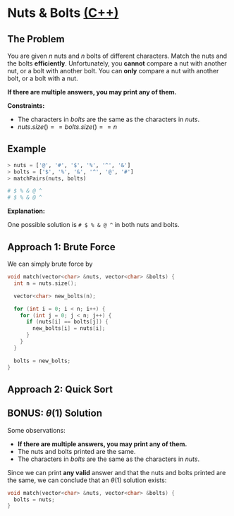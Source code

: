 # Nuts & Bolts [(C++)](./nuts-and-bolts.cpp)

## The Problem

You are given $n$ nuts and $n$ bolts of different characters. Match the nuts and the bolts **efficiently**. Unfortunately, you **cannot** compare a nut with another nut, or a bolt with another bolt. You can **only** compare a nut with another bolt, or a bolt with a nut.

**If there are multiple answers, you may print any of them.**

**Constraints:**

-   The characters in $bolts$ are the same as the characters in $nuts$.
-   $nuts.size() == bolts.size() == n$

## Example

```python
> nuts = ['@', '#', '$', '%', '^', '&']
> bolts = ['$', '%', '&', '^', '@', '#']
> matchPairs(nuts, bolts)

# $ % & @ ^
# $ % & @ ^
```

**Explanation:**

One possible solution is `# $ % & @ ^` in both nuts and bolts.

## Approach 1: Brute Force

We can simply brute force by

```cpp
void match(vector<char> &nuts, vector<char> &bolts) {
  int n = nuts.size();

  vector<char> new_bolts(n);

  for (int i = 0; i < n; i++) {
    for (int j = 0; j < n; j++) {
      if (nuts[i] == bolts[j]) {
        new_bolts[i] = nuts[i];
      }
    }
  }

  bolts = new_bolts;
}
```

## Approach 2: Quick Sort

## BONUS: $\theta(1)$ Solution

Some observations:

-   **If there are multiple answers, you may print any of them.**
-   The nuts and bolts printed are the same.
-   The characters in $bolts$ are the same as the characters in $nuts$.

Since we can print **any valid** answer and that the nuts and bolts printed are the same, we can conclude that an $\theta(1)$ solution exists:

```cpp
void match(vector<char> &nuts, vector<char> &bolts) {
  bolts = nuts;
}
```
